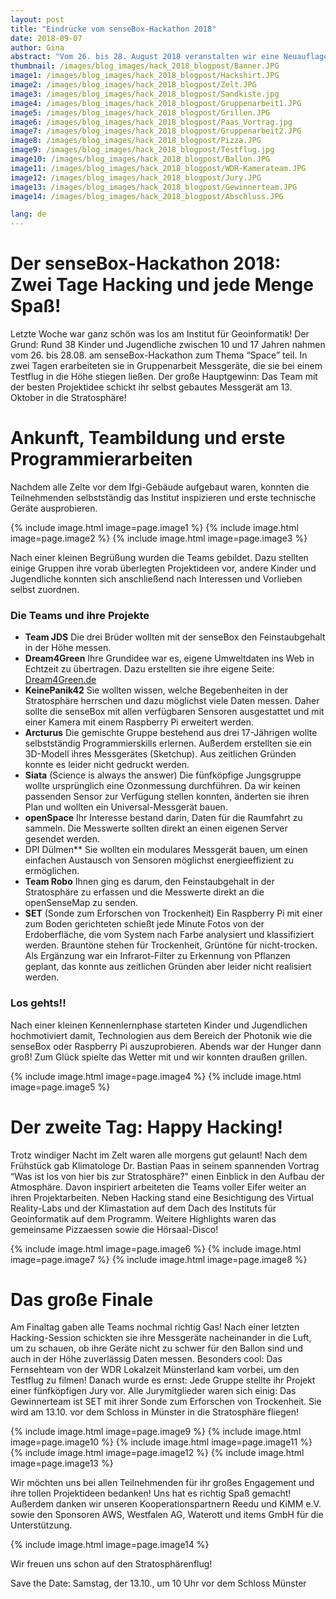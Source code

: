 ```yaml
---
layout: post
title: "Eindrücke vom senseBox-Hackathon 2018"
date: 2018-09-07
author: Gina
abstract: "Vom 26. bis 28. August 2018 veranstalten wir eine Neuauflage des senseBox Hackathons. Dieses Jahr lautete das Thema Space."
thumbnail: /images/blog_images/hack_2018_blogpost/Banner.JPG
image1: /images/blog_images/hack_2018_blogpost/Hackshirt.JPG
image2: /images/blog_images/hack_2018_blogpost/Zelt.JPG
image3: /images/blog_images/hack_2018_blogpost/Sandkiste.jpg
image4: /images/blog_images/hack_2018_blogpost/Gruppenarbeit1.JPG
image5: /images/blog_images/hack_2018_blogpost/Grillen.JPG
image6: /images/blog_images/hack_2018_blogpost/Paas_Vortrag.jpg
image7: /images/blog_images/hack_2018_blogpost/Gruppenarbeit2.JPG
image8: /images/blog_images/hack_2018_blogpost/Pizza.JPG
image9: /images/blog_images/hack_2018_blogpost/Testflug.jpg
image10: /images/blog_images/hack_2018_blogpost/Ballon.JPG
image11: /images/blog_images/hack_2018_blogpost/WDR-Kamerateam.JPG
image12: /images/blog_images/hack_2018_blogpost/Jury.JPG
image13: /images/blog_images/hack_2018_blogpost/Gewinnerteam.JPG
image14: /images/blog_images/hack_2018_blogpost/Abschluss.JPG

lang: de
---
```


# Der senseBox-Hackathon 2018: Zwei Tage Hacking und jede Menge Spaß!

Letzte Woche war ganz schön was los am Institut für Geoinformatik! Der Grund: Rund 38 Kinder und Jugendliche zwischen 10 und 17 Jahren nahmen vom 26. bis 28.08. am senseBox-Hackathon zum Thema “Space” teil. In zwei Tagen erarbeiteten sie in Gruppenarbeit Messgeräte, die sie bei einem Testflug in die Höhe stiegen ließen. Der große Hauptgewinn: Das Team mit der besten Projektidee schickt ihr selbst gebautes Messgerät am 13. Oktober in die Stratosphäre!


# Ankunft, Teambildung und erste Programmierarbeiten

Nachdem alle Zelte vor dem Ifgi-Gebäude aufgebaut waren, konnten die Teilnehmenden selbstständig das Institut inspizieren und erste technische Geräte ausprobieren.

{% include image.html image=page.image1 %}
{% include image.html image=page.image2 %}
{% include image.html image=page.image3 %}

Nach einer kleinen Begrüßung wurden die Teams gebildet. Dazu stellten einige Gruppen ihre vorab überlegten Projektideen vor, andere Kinder und Jugendliche konnten sich anschließend nach Interessen und Vorlieben selbst zuordnen.

### Die Teams und ihre Projekte

- **Team JDS** Die drei Brüder wollten mit der senseBox den Feinstaubgehalt in der Höhe messen.
- **Dream4Green** Ihre Grundidee war es, eigene Umweltdaten ins Web in Echtzeit zu übertragen. Dazu erstellten sie ihre eigene Seite: [Dream4Green.de](https://nommis.uber.space)
- **KeinePanik42** Sie wollten wissen, welche Begebenheiten in der Stratosphäre herrschen und dazu möglichst viele Daten messen. Daher sollte die senseBox mit allen verfügbaren Sensoren ausgestattet und mit einer Kamera mit einem Raspberry Pi erweitert werden.
- **Arcturus** Die gemischte Gruppe bestehend aus drei 17-Jährigen wollte selbstständig Programmierskills erlernen. Außerdem erstellten sie ein 3D-Modell ihres Messgerätes (Sketchup). Aus zeitlichen Gründen konnte es leider nicht gedruckt werden.
- **Siata** (Science is always the answer) Die fünfköpfige Jungsgruppe wollte ursprünglich eine Ozonmessung durchführen. Da wir keinen passenden Sensor zur Verfügung stellen konnten, änderten sie ihren Plan und wollten ein Universal-Messgerät bauen.
- **openSpace** Ihr Interesse bestand darin, Daten für die Raumfahrt zu sammeln. Die Messwerte sollten direkt an einen eigenen Server gesendet werden. 
- DPI Dülmen** Sie wollten ein modulares Messgerät bauen, um einen einfachen Austausch von Sensoren möglichst energieeffizient zu ermöglichen.
- **Team Robo** Ihnen ging es darum, den Feinstaubgehalt in der Stratosphäre zu erfassen und die Messwerte direkt an die openSenseMap zu senden.
- **SET** (Sonde zum Erforschen von Trockenheit) Ein Raspberry Pi mit einer zum Boden gerichteten schießt jede Minute Fotos von der Erdoberfläche, die vom System nach Farbe analysiert und klassifiziert werden. Brauntöne stehen für Trockenheit, Grüntöne für nicht-trocken. Als Ergänzung war ein Infrarot-Filter zu Erkennung von Pflanzen geplant, das konnte aus zeitlichen Gründen aber leider nicht realisiert werden.

### Los gehts!!

Nach einer kleinen Kennenlernphase starteten Kinder und Jugendlichen hochmotiviert damit, Technologien aus dem Bereich der Photonik wie die senseBox oder Raspberry Pi auszuprobieren. Abends war der Hunger dann groß! Zum Glück spielte das Wetter mit und wir konnten draußen grillen.

{% include image.html image=page.image4 %}
{% include image.html image=page.image5 %}

# Der zweite Tag: Happy Hacking!

Trotz windiger Nacht im Zelt waren alle morgens gut gelaunt! Nach dem Frühstück gab Klimatologe Dr. Bastian Paas in seinem spannenden Vortrag “Was ist los von hier bis zur Stratosphäre?" einen Einblick in den Aufbau der Atmosphäre. Davon inspiriert arbeiteten die Teams voller Eifer weiter an ihren Projektarbeiten. Neben Hacking stand eine Besichtigung des Virtual Reality-Labs und der Klimastation auf dem Dach des Instituts für Geoinformatik auf dem Programm. Weitere Highlights waren das gemeinsame Pizzaessen sowie die Hörsaal-Disco!

{% include image.html image=page.image6 %}
{% include image.html image=page.image7 %}
{% include image.html image=page.image8 %}

# Das große Finale

Am Finaltag gaben alle Teams nochmal richtig Gas! Nach einer letzten Hacking-Session schickten sie ihre Messgeräte nacheinander in die Luft, um zu schauen, ob ihre Geräte nicht zu schwer für den Ballon sind und auch in der Höhe zuverlässig Daten messen. Besonders cool: Das Fernsehteam von der WDR Lokalzeit Münsterland kam vorbei, um den Testflug zu filmen! Danach wurde es ernst: Jede Gruppe stellte ihr Projekt einer fünfköpfigen Jury vor. Alle Jurymitglieder waren sich einig: Das Gewinnerteam ist SET mit ihrer Sonde zum Erforschen von Trockenheit. Sie wird am 13.10. vor dem Schloss in Münster in die Stratosphäre fliegen! 

{% include image.html image=page.image9 %} 
{% include image.html image=page.image10 %} 
{% include image.html image=page.image11 %} 
{% include image.html image=page.image12 %} 
{% include image.html image=page.image13 %} 

Wir möchten uns bei allen Teilnehmenden für ihr großes Engagement und ihre tollen Projektideen bedanken! Uns hat es richtig Spaß gemacht! Außerdem danken wir unseren Kooperationspartnern Reedu und KiMM e.V. sowie den Sponsoren AWS, Westfalen AG, Waterott und items GmbH für die Unterstützung.

{% include image.html image=page.image14 %} 

Wir freuen uns schon auf den Stratosphärenflug! 

Save the Date: Samstag, der 13.10., um 10 Uhr vor dem Schloss Münster

